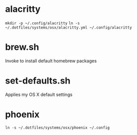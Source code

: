 # alacritty

`mkdir -p ~/.config/alacritty`
`ln -s ~/.dotfiles/systems/osx/alacritty.yml ~/.config/alacritty`

# brew.sh

Invoke to install default homebrew packages

# set-defaults.sh

Applies my OS X default settings

# phoenix

`ln -s ~/.dotfiles/systems/osx/phoenix ~/.config`

